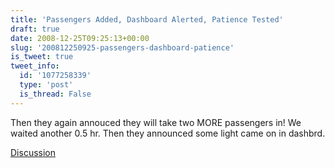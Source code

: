```yaml
---
title: 'Passengers Added, Dashboard Alerted, Patience Tested'
draft: true
date: 2008-12-25T09:25:13+00:00
slug: '200812250925-passengers-dashboard-patience'
is_tweet: true
tweet_info:
  id: '1077258339'
  type: 'post'
  is_thread: False
---
```




Then they again annouced they will take two MORE passengers in! We waited another 0.5 hr. Then they announced some light came on in dashbrd.

[Discussion](https://x.com/sytelus/status/1077258339)
